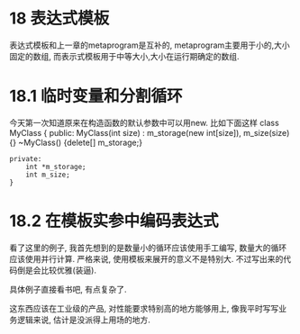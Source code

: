 # 18 表达式模板

表达式模板和上一章的metaprogram是互补的, metaprogram主要用于小的,大小固定的数组, 而表示式模板用于中等大小,大小在运行期确定的数组.

# 18.1 临时变量和分割循环

今天第一次知道原来在构造函数的默认参数中可以用new. 比如下面这样
    class MyClass {
    public:
        MyClass(int size) : m_storage(new int[size]), m_size(size) {}
        ~MyClass() {delete[] m_storage;}

    private:
        int *m_storage;
        int m_size;
    }

# 18.2 在模板实参中编码表达式

看了这里的例子, 我首先想到的是数量小的循环应该使用手工编写, 数量大的循环应该使用并行计算.
严格来说, 使用模板来展开的意义不是特别大. 不过写出来的代码倒是会比较优雅(装逼).

具体例子直接看书吧, 有点复杂了.

这东西应该在工业级的产品, 对性能要求特别高的地方能够用上, 像我平时写写业务逻辑来说, 估计是没派得上用场的地方.